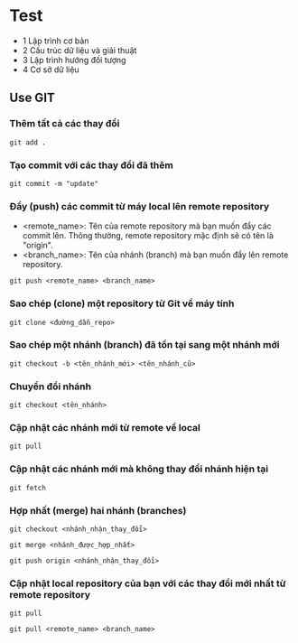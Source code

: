 # Test

- 1 Lập trình cơ bản
- 2 Cấu trúc dữ liệu và giải thuật
- 3 Lập trình hướng đối tượng
- 4 Cơ sở dữ liệu 

## Use GIT
### Thêm tất cả các thay đổi
```
git add .
```
### Tạo commit với các thay đổi đã thêm
```
git commit -m "update"
```
### Đẩy (push) các commit từ máy local lên remote repository
- <remote_name>: Tên của remote repository mà bạn muốn đẩy các commit lên. Thông thường, remote repository mặc định sẽ có tên là "origin".
- <branch_name>: Tên của nhánh (branch) mà bạn muốn đẩy lên remote repository.
```
git push <remote_name> <branch_name>
```
### Sao chép (clone) một repository từ Git về máy tính
```
git clone <đường_dẫn_repo>
```
### Sao chép một nhánh (branch) đã tồn tại sang một nhánh mới
```
git checkout -b <tên_nhánh_mới> <tên_nhánh_cũ>
```
### Chuyển đổi nhánh
```
git checkout <tên_nhánh>
```
### Cập nhật các nhánh mới từ remote về local
```
git pull
```
### Cập nhật các nhánh mới mà không thay đổi nhánh hiện tại
```
git fetch
```
### Hợp nhất (merge) hai nhánh (branches)
```
git checkout <nhánh_nhận_thay_đổi>
```
```
git merge <nhánh_được_hợp_nhất>
```
```
git push origin <nhánh_nhận_thay_đổi>
```
### Cập nhật local repository của bạn với các thay đổi mới nhất từ remote repository
```
git pull
```
```
git pull <remote_name> <branch_name>
```
